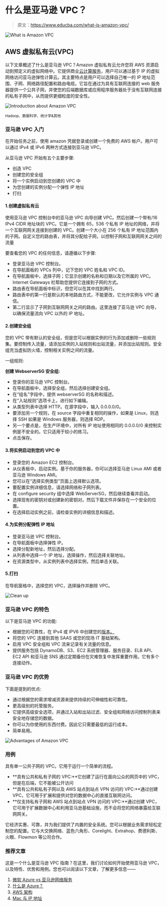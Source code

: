 # 什么是亚马逊 VPC？

> 原文：<https://www.educba.com/what-is-amazon-vpc/>

![What is Amazon VPC ](img/c184845b358d43baf1278743981cf62e.png)



## AWS 虚拟私有云(VPC)

以下文章概述了什么是亚马逊 VPC？Amazon 虚拟私有云允许您将 AWS 资源启动到预定义的虚拟网络中。它提供商业[云计算服务](https://www.educba.com/cloud-computing-services/)，用户可以通过基于 IP 的虚拟网络访问亚马逊弹性计算云。其主要特点是用户可以选择自己唯一的 IP 地址范围、子网、网络路径配置和路由电缆。它旨在通过为具有互联网连接的 web 服务器提供一个公共子网，并使您的后端数据库或应用程序服务器处于没有互联网连接的私有子网中，从而提供更细粒度的安全性。

![Introduction about Amazon VPC](img/3228e4c0b914a6bd851d0dbf112cf114.png)



<small>Hadoop、数据科学、统计学&其他</small>

### 亚马逊 VPC 入门

在开始任务之前，使用 amazon 凭据登录或创建一个免费的 AWS 帐户。用户可以通过 IPv4 或 IPv6 两种方式连接到亚马逊 VPC。

从亚马逊 VPC 开始有五个主要步骤:

*   创造 VPC
*   创建您的安全组
*   将一个实例启动到您创建的 VPC 中
*   为您创建的实例分配一个弹性 IP 地址
*   打扫

#### 1.创建虚拟私有云

使用亚马逊 VPC 控制台中的亚马逊 VPC 向导创建 VPC。然后创建一个带有/16 IPv4 CIDR 地址块的 VPC。它是一个拥有 65，536 个私有 IP 地址的网络，并将一个互联网网关连接到创建的 VPC。创建一个大小在 256 个私有 IP 地址范围内的子网。自定义您的路由表，并将其分配给子网，以控制子网和互联网网关之间的流量

要查看您的 VPC 的任何信息，请遵循以下步骤:

*   登录亚马逊 VPC 控制台。
*   在导航面板的 VPCs 列中，记下您的 VPC 姓名和 VPC ID。
*   在导航面板中，选择子网；它显示创建的名称和日期以及它所属的 VPC。Internet Gateways 栏帮助您提供它连接到子网的方式。
*   路由表在导航面板中标识，但您可以在其中找到两行。
*   路由表中的第一行是默认的本地路由方式，不能更改，它允许实例与 VPC 通信。
*   第二行显示了子网到互联网网关之间的路由。这里连接了亚马逊 VPC 向导，以确保流量流向 VPC 以外的 IP 地址。

#### 2.创建安全组

您的 VPC 带有默认的安全组，但是您可以根据实例的行为添加或删除一些规则集。要控制传入流量，请添加实例的入站规则和出站流量，并添加出站规则。安全组充当虚拟防火墙，控制相关实例之间的流量。

一组规则:

**创建 WebserverSG 安全组:**

*   登录你的亚马逊 VPC 控制台。
*   在导航面板中，选择安全组，然后选择创建安全组。
*   在“组名”字段中，提供 webserverSG 的名称和描述。
*   在“入站规则”选项卡上，进行如下编辑。
*   从类型列表中选择 HTTP。在源字段中，输入 0.0.0.0/0。
*   要添加另一个规则，在 source 字段中重复相同的操作，如果是 Linux，则选择 SSH 如果是 Windows 服务器，则选择 RDP。
*   另一个要点是，在生产环境中，对所有 IP 地址使用相同的 0.0.0.0/0 来控制实例是不安全的。它只适用于较小的练习。
*   点击保存。

#### 3.将实例启动到您的 VPC 中

*   登录您的 Amazon EC2 控制台。
*   从仪表板中，启动实例。基于你的服务器，你可以选择亚马逊 Linux AMI 或者亚马逊 Windows AMI。
*   您可以在“选择实例类型”页面上选择默认选项。
*   要配置实例详细信息，请选择网络和子网列表。
*   在 configure security 组中选择 WebServerSG，然后继续查看并启动。
*   选择现有的密钥对或创建新的密钥对。然后下载文件并保存在一个安全的位置。
*   在选择启动实例之前，请检查实例的详细信息和描述。

#### 4.为实例分配弹性 IP 地址

*   登录亚马逊 VPC 控制台。
*   在导航面板中选择弹性 IP。
*   选择分配新地址，然后选择分配。
*   从列表中选择一个 IP 地址，选择操作，然后选择关联地址。
*   在资源类型中，从实例列表中选择实例，然后单击关联。

#### 5.打扫

在导航窗格中，选择您的 VPC，选择操作并删除 VPC。

![Clean up](img/6338c90cd6f60a941bbd929b450d5533.png)



### 亚马逊 VPC 的特色

以下是亚马逊 VPC 的功能:

*   根据您的可靠性，在 IPv4 或 IPV6 中创建您的[版本。](https://www.educba.com/ipv4-vs-ipv6/)
*   将您的 VPC 连接到其他 SAAS 或您的现场 IT 基础架构。
*   启用 VPC 安全组和 VPC 流来记录有关流量的信息。
*   提供服务包括 DynamoDB、S3、EC2 系统管理器、服务目录、ELB API、EC2 API 和亚马逊 SNS 通过定期备份在灾难恢复中发挥重要作用。它有多个连接动作。

### 亚马逊 VPC 的优势

下面是提到的优点:

*   通过根据您的需求增减资源来提供持续的可伸缩性和可靠性。
*   更高级别的托管服务。
*   它提供高级安全选项，并通过入站和出站过滤、安全组和网络访问控制列表来安全地存储您的数据。
*   你可以为你使用的东西付费。因此它只需要最低的运行成本。
*   简单易用。

![Advantages of Amazon VPC](img/727605bfac8c355f93b24517885e9632.png)



### 用例

具有单一公共子网的 VPC。它用于运行一个简单的流程。

*   **具有公共和私有子网的 VPC:**它创建了运行在面向公众的网页中的 VPC，但是在后端，它不能被公开访问
*   **具有公共和私有子网以及 AWS 站点到站点 VPN 访问的 VPC:**通过创建 VPC，它可用于扩展和提供对您的数据中心的直接互联网访问。
*   **仅支持私有子网和 AWS 站点到站点 VPN 访问的 VPC:**通过创建 VPC，它可用于扩展数据中心和利用亚马逊基础设施，而不会将您的网络暴露给互联网网关。

它经济实惠、可靠，并为我们提供了内置的安全系统。您可以根据业务需求轻松定制您的配置。它与大交换网络、蓝色六角形、Corelight、Extrahop、费德利斯、火眼、Flowmon 等公司合作。

### 推荐文章

这是一个什么是亚马逊 VPC 指南？在这里，我们讨论如何开始使用亚马逊 VPC，以及特性、优势和用例。您也可以阅读以下文章，了解更多信息——

1.  [微软 Azure vs 亚马逊网络服务](https://www.educba.com/microsoft-azure-vs-amazon-web-services/)
2.  [什么是 Azure？](https://www.educba.com/what-is-azure/)
3.  [AWS 架构](https://www.educba.com/aws-architecture/)
4.  [Mac 与 IP 地址](https://www.educba.com/mac-vs-ip-addresses/)





